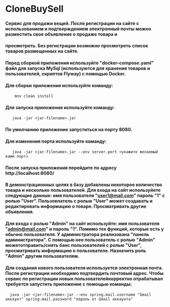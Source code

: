 # CloneBuySell
#### Сервис для продажи вещей. После регистрации на сайте с использованием и подтверждением электронный почты можно разместить свое объявление о продаже товара и 
#### просмотреть. Без регистрации возможно просмотреть список товаров размещенных на сайте.

#### Перед сборкой приложения используйте "docker-compose.yaml" файл для запуска MySql (используются для хранения товаров и пользователей, скриптов Flyway) с помощью Docker.

#### Для сборки приложения используйте команду:
        mnv clean install
#### Для запуска приложения используйте команду:
       java -jar <jar-filename>.jar
#### По умолчанию приложение запуститься на порту 8080.

#### Для изменения порта используйте команду:
       java -jar <jar-filename>.jar --env server.port <укажите желаемый вами порт>
       
#### После запуска приложения перейдите по адресу http://localhost:8080/ 
#### В демонстрационных целях в базу добавлены некоторое количество товара и несколько пользователей. Для входа на сайт используйете следующие данные:  имя пользователя "user1@mail.com" пароль "1" с ролью "User". Пользовпатель с ролью "User" может создавать и редактировать информацию о товаре. Просматривать другие объявления.

#### Для входа с ролью "Admin" на сайт используйте:  имя пользователя "admin@mail.com" и пароль "1". Помимо тех функций, которые есть у обычно пользователя. У администратора реализована "панель администратора". С помощью нее пользователь с ролью "Admin" можетотправить/снять банс  пользователей с ролью "User", просматривать информацию о пользователе. Назначить роль "Admin" другим пользователям.

#### Для создания нового пользователя используется электронная почта. После регистрации необходимо подтвердить почтовый адрес. Чтобы сервис по регистрации новых пользователейкорректно отрабатывал требуется запустить приложение с помощью команды:
      java -jar <jar-filename>.jar --env spring.mail.username "Gmail аккаунт" spring.mail.password "пароль от Gmail аккаунта" 
